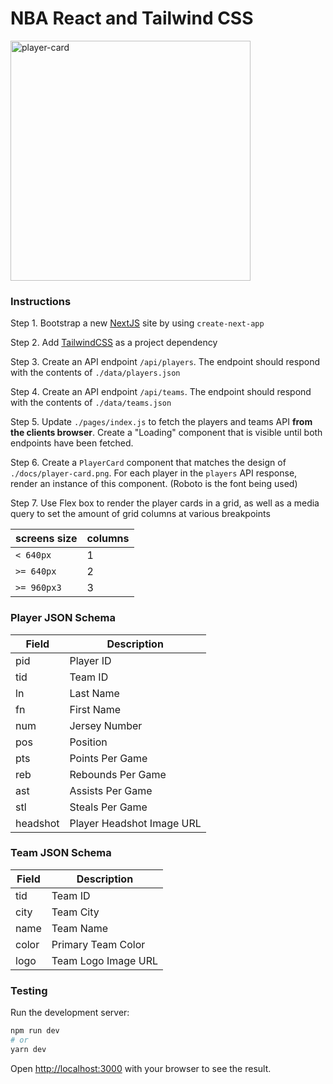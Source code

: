 # NBA React and Tailwind CSS

<img width="384" alt="player-card" src="https://user-images.githubusercontent.com/96617494/155823317-0e3ed431-4220-454c-9c63-80f23e23ba66.png">

### Instructions

Step 1. Bootstrap a new [NextJS](https://nextjs.org/) site by using `create-next-app`

Step 2. Add [TailwindCSS](https://tailwindcss.com) as a project dependency

Step 3. Create an API endpoint `/api/players`. The endpoint should respond with the contents of `./data/players.json`

Step 4. Create an API endpoint `/api/teams`. The endpoint should respond with the contents of `./data/teams.json`

Step 5. Update `./pages/index.js` to fetch the players and teams API **from the clients browser**. Create a "Loading" component that is visible until both endpoints have been fetched.

Step 6. Create a `PlayerCard` component that matches the design of `./docs/player-card.png`. For each player in the `players` API response, render an instance of this component. (Roboto is the font being used)

Step 7. Use Flex box to render the player cards in a grid, as well as a media query to set the amount of grid columns at various breakpoints

| screens size | columns |
| ------------ | ------- |
| `< 640px`    | 1       |
| `>= 640px`   | 2       |
| `>= 960px3`  | 3       |

### Player JSON Schema

| Field    | Description               |
| -------- | ------------------------- |
| pid      | Player ID                 |
| tid      | Team ID                   |
| ln       | Last Name                 |
| fn       | First Name                |
| num      | Jersey Number             |
| pos      | Position                  |
| pts      | Points Per Game           |
| reb      | Rebounds Per Game         |
| ast      | Assists Per Game          |
| stl      | Steals Per Game           |
| headshot | Player Headshot Image URL |





### Team JSON Schema

| Field | Description        |
| ----- | ------------------ |
| tid   | Team ID            |
| city  | Team City          |
| name  | Team Name          |
| color | Primary Team Color |
| logo  | Team Logo Image URL|



### Testing

Run the development server:

```bash
npm run dev
# or
yarn dev
```

Open [http://localhost:3000](http://localhost:3000) with your browser to see the result.
